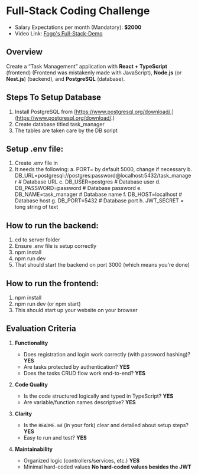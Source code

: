 # Full-Stack Coding Challenge
  - Salary Expectations per month (Mandatory): **$2000** 
  - Video Link: [Fogo's Full-Stack-Demo](https://drive.google.com/file/d/1DEUwA-1zcsBPl9oESfHqLaXVWN5zvZDn/view?usp=sharing)

## Overview

Create a “Task Management” application with **React + TypeScript** (frontend) (Frontend was mistakenly made with JavaScript), **Node.js** (or **Nest.js**) (backend), and **PostgreSQL** (database).

## Steps To Setup Database
  1. Install PostgreSQL from [https://www.postgresql.org/download/.](https://www.postgresql.org/download/.)
  2. Create database titled task_manager 
  3. The tables are taken care by the DB script 

## Setup .env file:
  1. Create .env file in 
  2. It needs the following:
    a. PORT= by default 5000, change if necessary
    b. DB_URL=postgresql://postgres:password@localhost:5432/task_manager # Database URL
    c. DB_USER=postgres # Database user
    d. DB_PASSWORD=password # Database password
    e. DB_NAME=task_manager # Database name
    f. DB_HOST=localhost # Database host
    g. DB_PORT=5432 # Database port
    h. JWT_SECRET = long string of text

## How to run the backend:
  1. cd to server folder
  2. Ensure .env file is setup correctly
  3. npm install
  4. npm run dev
  5. That should start the backend on port 3000 (which means you're done)

## How to run the frontend:
  1. npm install
  2. npm run dev (or npm start)
  3. This should start up your website on your browser

  ## Evaluation Criteria

1. **Functionality**  
   - Does registration and login work correctly (with password hashing)? **YES**
   - Are tasks protected by authentication? **YES**
   - Does the tasks CRUD flow work end-to-end? **YES**

2. **Code Quality**  
   - Is the code structured logically and typed in TypeScript? **YES**
   - Are variable/function names descriptive? **YES**

3. **Clarity**  
   - Is the `README.md` (in your fork) clear and detailed about setup steps? **YES**
   - Easy to run and test? **YES**

4. **Maintainability**  
   - Organized logic (controllers/services, etc.) **YES**
   - Minimal hard-coded values **No hard-coded values besides the JWT**